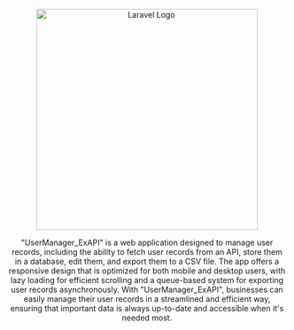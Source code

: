 <p align="center"><a href="https://laravel.com" target="_blank"><img src="https://raw.githubusercontent.com/laravel/art/master/logo-lockup/5%20SVG/2%20CMYK/1%20Full%20Color/laravel-logolockup-cmyk-red.svg" width="400" alt="Laravel Logo"></a></p>

<p align="center">
    "UserManager_ExAPI" is a web application designed to manage user records, including the ability to fetch user records from an API, store them in a database, edit them, and export them to a CSV file. The app offers a responsive design that is optimized for both mobile and desktop users, with lazy loading for efficient scrolling and a queue-based system for exporting user records asynchronously. With "UserManager_ExAPI", businesses can easily manage their user records in a streamlined and efficient way, ensuring that important data is always up-to-date and accessible when it's needed most.
</p>
